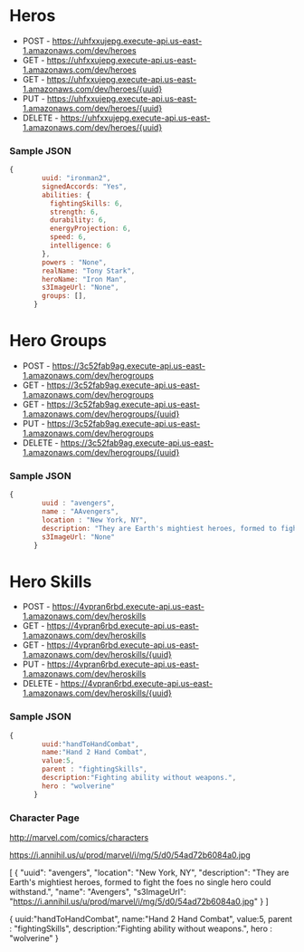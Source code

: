 # Heros
 
* POST - https://uhfxxujepg.execute-api.us-east-1.amazonaws.com/dev/heroes
* GET - https://uhfxxujepg.execute-api.us-east-1.amazonaws.com/dev/heroes
* GET - https://uhfxxujepg.execute-api.us-east-1.amazonaws.com/dev/heroes/{uuid}
* PUT - https://uhfxxujepg.execute-api.us-east-1.amazonaws.com/dev/heroes/{uuid}
* DELETE - https://uhfxxujepg.execute-api.us-east-1.amazonaws.com/dev/heroes/{uuid}
 
### Sample JSON
 
```javascript
{
        uuid: "ironman2",
        signedAccords: "Yes",
        abilities: {
          fightingSkills: 6,
          strength: 6,
          durability: 6,
          energyProjection: 6,
          speed: 6,
          intelligence: 6
        },
        powers : "None",
        realName: "Tony Stark",
        heroName: "Iron Man",
        s3ImageUrl: "None",
        groups: [],
      }
```
 
# Hero Groups 
  
* POST - https://3c52fab9ag.execute-api.us-east-1.amazonaws.com/dev/herogroups
* GET - https://3c52fab9ag.execute-api.us-east-1.amazonaws.com/dev/herogroups
* GET - https://3c52fab9ag.execute-api.us-east-1.amazonaws.com/dev/herogroups/{uuid}
* PUT - https://3c52fab9ag.execute-api.us-east-1.amazonaws.com/dev/herogroups
* DELETE - https://3c52fab9ag.execute-api.us-east-1.amazonaws.com/dev/herogroups/{uuid}
 
### Sample JSON
 
```javascript
{
        uuid : "avengers",
        name : "AAvengers",
        location : "New York, NY",
        description: "They are Earth's mightiest heroes, formed to fight the foes no single hero could withstand.",
        s3ImageUrl: "None"
      }
```
 
# Hero Skills
 
* POST - https://4vpran6rbd.execute-api.us-east-1.amazonaws.com/dev/heroskills
* GET - https://4vpran6rbd.execute-api.us-east-1.amazonaws.com/dev/heroskills
* GET - https://4vpran6rbd.execute-api.us-east-1.amazonaws.com/dev/heroskills/{uuid}
* PUT - https://4vpran6rbd.execute-api.us-east-1.amazonaws.com/dev/heroskills
* DELETE - https://4vpran6rbd.execute-api.us-east-1.amazonaws.com/dev/heroskills/{uuid}
 
### Sample JSON
 
```javascript
{
        uuid:"handToHandCombat",
        name:"Hand 2 Hand Combat",
        value:5,
        parent : "fightingSkills",
        description:"Fighting ability without weapons.",
        hero : "wolverine"
      }
```

### Character Page
http://marvel.com/comics/characters


https://i.annihil.us/u/prod/marvel/i/mg/5/d0/54ad72b6084a0.jpg


[
    {
        "uuid": "avengers",
        "location": "New York, NY",
        "description": "They are Earth's mightiest heroes, formed to fight the foes no single hero could withstand.",
        "name": "Avengers",
        "s3ImageUrl": "https://i.annihil.us/u/prod/marvel/i/mg/5/d0/54ad72b6084a0.jpg"
    }
]


{
        uuid:"handToHandCombat",
        name:"Hand 2 Hand Combat",
        value:5,
        parent : "fightingSkills",
        description:"Fighting ability without weapons.",
        hero : "wolverine"
      }